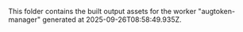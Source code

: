 This folder contains the built output assets for the worker "augtoken-manager" generated at 2025-09-26T08:58:49.935Z.